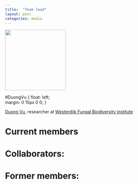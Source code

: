 ```yaml
---
title:  "Team lead"
layout: post
categories: media
---
```

<img src="[DuongVu.jpg](https://github.com/MycoAI/MycoAI.github.io/blob/master/photos/portrait_DuongVu.jpg)" alt="" height="200" id="DuongVu"/>

#DuongVu  {
float: left;    
 margin: 0 15px 0 0;
}

[Duong Vu](https://github.com/vuthuyduong), researcher at [Westerdijk Fungal Biodiversity Institute](https://wi.knaw.nl/)


# Current members

# Collaborators:


# Former members:


